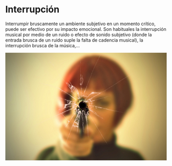 # Interrupción

Interrumpir bruscamente un ambiente subjetivo en un momento crítico, puede ser efectivo por su impacto emocional. Son habituales la interrupción musical por medio de un ruido o efecto de sonido subjetivo (donde la entrada brusca de un ruido suple la falta de cadencia musical), la interrupción brusca de la música,...


[![Interrupción. Licencia Creative Commons 4.0 by-nc-nd](img/Interrupcion.jpg "Interrupción")](https://goo.gl/jw7MjA)

